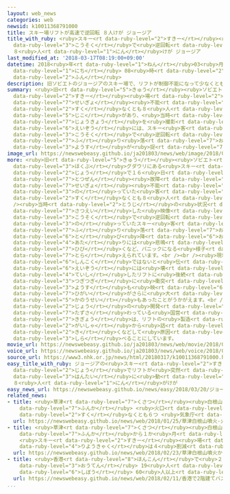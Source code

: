 ```yaml
---
layout: web_news
categories: web
newsid: k10011368791000
title: スキー場リフトが高速で逆回転 ８人けが ジョージア
title_with_ruby: <ruby>スキー<rt data-ruby-level="2">すきー</rt></ruby><ruby>場<rt data-ruby-level="2">じょう</rt></ruby>リフトが<ruby>高速<rt
  data-ruby-level="3">こうそく</rt></ruby>で<ruby>逆回転<rt data-ruby-level="5">ぎゃくかいてん</rt></ruby>
  ８<ruby>人<rt data-ruby-level="1">にん</rt></ruby>けが ジョージア
last_modified_at: '2018-03-17T08:19:00+09:00'
datetime: 2018<ruby>年<rt data-ruby-level="1">ねん</rt></ruby>03<ruby>月<rt data-ruby-level="1">がつ</rt></ruby>17<ruby>日<rt
  data-ruby-level="1">にち</rt></ruby> 08<ruby>時<rt data-ruby-level="2">じ</rt></ruby>19<ruby>分<rt
  data-ruby-level="2">ふん</rt></ruby>
description: 旧ソビエトのジョージアのスキー場で、リフトが制御不能になって少なくとも８人がけがをする事故があり、当時の状況を撮影した映像には、スキー客が高速で逆回転するリフトから振り落とされるなどしてパニックになる様子が捉えられています。
summary: <ruby>旧<rt data-ruby-level="5">きゅう</rt></ruby><ruby>ソビエト<rt data-ruby-level="5">そびえと</rt></ruby>のジョージアの<ruby>スキー<rt
  data-ruby-level="2">すきー</rt></ruby><ruby>場<rt data-ruby-level="2">じょう</rt></ruby>で、リフトが<ruby>制御<rt
  data-ruby-level="7">せいぎょ</rt></ruby><ruby>不能<rt data-ruby-level="5">ふのう</rt></ruby>になって<ruby>少<rt
  data-ruby-level="2">すく</rt></ruby>なくとも８<ruby>人<rt data-ruby-level="1">にん</rt></ruby>がけがをする<ruby>事故<rt
  data-ruby-level="5">じこ</rt></ruby>があり、<ruby>当時<rt data-ruby-level="2">とうじ</rt></ruby>の<ruby>状況<rt
  data-ruby-level="7">じょうきょう</rt></ruby>を<ruby>撮影<rt data-ruby-level="7">さつえい</rt></ruby>した<ruby>映像<rt
  data-ruby-level="6">えいぞう</rt></ruby>には、スキー<ruby>客<rt data-ruby-level="3">きゃく</rt></ruby>が<ruby>高速<rt
  data-ruby-level="3">こうそく</rt></ruby>で<ruby>逆回転<rt data-ruby-level="5">ぎゃくかいてん</rt></ruby>するリフトから<ruby>振<rt
  data-ruby-level="7">ふ</rt></ruby>り<ruby>落<rt data-ruby-level="7">お</rt></ruby>とされるなどしてパニックになる<ruby>様子<rt
  data-ruby-level="3">ようす</rt></ruby>が<ruby>捉<rt data-ruby-level="7">とら</rt></ruby>えられています。
image_url: https://newswebeasy.github.io/ja201803/news/web/image/2018/03/17/K10011368791_1803170804_1803170819_01_03.jpg
more: <ruby>旧<rt data-ruby-level="5">きゅう</rt></ruby><ruby>ソビエト<rt data-ruby-level="5">そびえと</rt></ruby>のジョージア<ruby>北部<rt
  data-ruby-level="3">ほくぶ</rt></ruby>グダウリにある<ruby>スキー<rt data-ruby-level="2">すきー</rt></ruby><ruby>場<rt
  data-ruby-level="2">じょう</rt></ruby>で１６<ruby>日<rt data-ruby-level="1">にち</rt></ruby>、リフトが<ruby>突然<rt
  data-ruby-level="7">とつぜん</rt></ruby><ruby>故障<rt data-ruby-level="6">こしょう</rt></ruby>して<ruby>制御<rt
  data-ruby-level="7">せいぎょ</rt></ruby><ruby>不能<rt data-ruby-level="5">ふのう</rt></ruby>になり、<ruby>乗<rt
  data-ruby-level="3">の</rt></ruby>っていた<ruby>客<rt data-ruby-level="3">きゃく</rt></ruby>のうち<ruby>少<rt
  data-ruby-level="2">すく</rt></ruby>なくとも８<ruby>人<rt data-ruby-level="1">にん</rt></ruby>がけがをしました。<br
  /><ruby>当時<rt data-ruby-level="2">とうじ</rt></ruby>の<ruby>状況<rt data-ruby-level="7">じょうきょう</rt></ruby>を<ruby>撮影<rt
  data-ruby-level="7">さつえい</rt></ruby>した<ruby>映像<rt data-ruby-level="6">えいぞう</rt></ruby>には、リフトが<ruby>高速<rt
  data-ruby-level="3">こうそく</rt></ruby>で<ruby>逆回転<rt data-ruby-level="5">ぎゃくかいてん</rt></ruby>し、<ruby>乗<rt
  data-ruby-level="3">の</rt></ruby>っていたスキー<ruby>客<rt data-ruby-level="3">きゃく</rt></ruby>が<ruby>振<rt
  data-ruby-level="7">ふ</rt></ruby>り<ruby>落<rt data-ruby-level="7">お</rt></ruby>とされたりみずから<ruby>飛<rt
  data-ruby-level="6">と</rt></ruby>び<ruby>降<rt data-ruby-level="6">お</rt></ruby>りたりして<ruby>辺<rt
  data-ruby-level="4">あた</rt></ruby>りには<ruby>悲鳴<rt data-ruby-level="3">ひめい</rt></ruby>が<ruby>響<rt
  data-ruby-level="7">ひび</rt></ruby>くなど、パニックになる<ruby>様子<rt data-ruby-level="3">ようす</rt></ruby>が<ruby>捉<rt
  data-ruby-level="7">とら</rt></ruby>えられています。<br /><br /><ruby>現地<rt data-ruby-level="5">げんち</rt></ruby>のメディアは、いずれもけがは<ruby>深刻<rt
  data-ruby-level="6">しんこく</rt></ruby>ではないと<ruby>伝<rt data-ruby-level="4">つた</rt></ruby>えていますが、<ruby>映像<rt
  data-ruby-level="6">えいぞう</rt></ruby>には<ruby>壊<rt data-ruby-level="7">こわ</rt></ruby>れて<ruby>停止<rt
  data-ruby-level="4">ていし</rt></ruby>したリフトに<ruby>後続<rt data-ruby-level="4">こうぞく</rt></ruby>のリフトが<ruby>次々<rt
  data-ruby-level="3">つぎつぎ</rt></ruby>に<ruby>衝突<rt data-ruby-level="7">しょうとつ</rt></ruby>する<ruby>様子<rt
  data-ruby-level="3">ようす</rt></ruby>も<ruby>映<rt data-ruby-level="6">うつ</rt></ruby>っていて、<ruby>被害<rt
  data-ruby-level="7">ひがい</rt></ruby>がさらに<ruby>大<rt data-ruby-level="1">おお</rt></ruby>きくなる<ruby>可能性<rt
  data-ruby-level="5">かのうせい</rt></ruby>もあったことがうかがえます。<br /><br /><ruby>スキー<rt data-ruby-level="2">すきー</rt></ruby><ruby>場<rt
  data-ruby-level="2">じょう</rt></ruby>の<ruby>開発<rt data-ruby-level="3">かいはつ</rt></ruby>に<ruby>携<rt
  data-ruby-level="7">たずさ</rt></ruby>わっている<ruby>国営<rt data-ruby-level="5">こくえい</rt></ruby><ruby>企業<rt
  data-ruby-level="7">きぎょう</rt></ruby>は、リフトの<ruby>製造<rt data-ruby-level="5">せいぞう</rt></ruby><ruby>会社<rt
  data-ruby-level="2">がいしゃ</rt></ruby>から<ruby>話<rt data-ruby-level="2">はなし</rt></ruby>を<ruby>聞<rt
  data-ruby-level="2">き</rt></ruby>くなどして<ruby>原因<rt data-ruby-level="5">げんいん</rt></ruby>を<ruby>調<rt
  data-ruby-level="3">しら</rt></ruby>べることにしています。
movie_url: https://newswebeasy.github.io/ja201803/news/web/movie/2018/03/17/k10011368791_201803170814_201803170817.mp4
voice_url: https://newswebeasy.github.io/ja201803/news/web/voice/2018/03/17/k10011368791_201803170814_201803170817.mp3
source_url: https://www3.nhk.or.jp/news/html/20180317/k10011368791000.html
easy_title_with_ruby: ジョージアの<ruby>スキー<rt data-ruby-level="2">すきー</rt></ruby><ruby>場<rt
  data-ruby-level="2">じょう</rt></ruby>でリフトが<ruby>突然<rt data-ruby-level="7">とつぜん</rt></ruby><ruby>反対<rt
  data-ruby-level="3">はんたい</rt></ruby>に<ruby>動<rt data-ruby-level="3">うご</rt></ruby>く
  ８<ruby>人<rt data-ruby-level="1">にん</rt></ruby>がけが
easy_news_url: https://newswebeasy.github.io/news/easy/2018/03/20/ジョージアのスキー場でリフトが突然反対に動く-8人がけが
related_news:
- title: <ruby>草津<rt data-ruby-level="7">くさつ</rt></ruby><ruby>白根山<rt data-ruby-level="3">しらねさん</rt></ruby><ruby>噴火<rt
    data-ruby-level="7">ふんか</rt></ruby> <ruby>火口<rt data-ruby-level="1">かこう</rt></ruby>は<ruby>少<rt
    data-ruby-level="2">すく</rt></ruby>なくとも６つ <ruby>気象庁<rt data-ruby-level="6">きしょうちょう</rt></ruby>
  url: https://newswebeasy.github.io/news/web/2018/01/25/草津白根山噴火-火口は少なくとも6つ-気象庁
- title: <ruby>草津<rt data-ruby-level="7">くさつ</rt></ruby><ruby>白根山<rt data-ruby-level="3">しらねさん</rt></ruby><ruby>噴火<rt
    data-ruby-level="7">ふんか</rt></ruby>から１か<ruby>月<rt data-ruby-level="1">げつ</rt></ruby>
    <ruby>スキー<rt data-ruby-level="2">すきー</rt></ruby><ruby>場<rt data-ruby-level="2">じょう</rt></ruby><ruby>利用客<rt
    data-ruby-level="4">りようきゃく</rt></ruby>は４<ruby>割減<rt data-ruby-level="6">わりげん</rt></ruby>
  url: https://newswebeasy.github.io/news/web/2018/02/23/草津白根山噴火から1か月-スキー場利用客は4割減
- title: <ruby>香港<rt data-ruby-level="8">ほんこん</rt></ruby>で<ruby>２階建<rt data-ruby-level="4">にかいだ</rt></ruby>てバス<ruby>横転<rt
    data-ruby-level="3">おうてん</rt></ruby> 19<ruby>人<rt data-ruby-level="1">にん</rt></ruby><ruby>死亡<rt
    data-ruby-level="6">しぼう</rt></ruby> 60<ruby>人以上<rt data-ruby-level="4">にんいじょう</rt></ruby>けが
  url: https://newswebeasy.github.io/news/web/2018/02/11/香港で2階建てバス横転-19人死亡-60人以上けが
...
```

